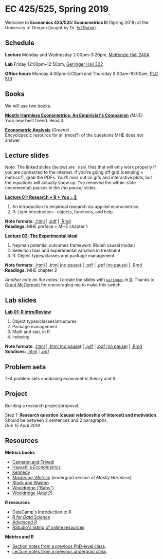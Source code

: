 # EC 425/525, Spring 2019

Welcome to **Economics 425/525: Econometrics III** (Spring 2019) at the University of Oregon (taught by Dr. [Ed Rubin](https://edrub.in)).

## Schedule

**Lecture** Monday and Wednesday 2:00pm–3:20pm, [McKenzie Hall 240A](https://map.uoregon.edu/c721c7d95)

**Lab** Friday 12:00pm–12:50pm, [Gerlinger Hall 302](https://map.uoregon.edu/0b99fa5c1)

**Office hours** Monday 4:00pm–5:00pm and Thursday 9:00am–10:00am, [PLC 519](https://map.uoregon.edu/e6bd451c7)

## Books

We will use two books.

**[Mostly Harmless Econometrics: An Empiricist's Companion](http://www.mostlyharmlesseconometrics.com/)** *(MHE)*
<br>Your new best friend. Read it.

**[Econometric Analysis](https://www.pearson.com/us/higher-education/program/Greene-Econometric-Analysis-8th-Edition/PGM334862.html)** *(Greene)*
<br>Encyclopedic resource for all (most?) of the questions MHE does not answer.

## Lecture slides

*Note:* The linked slides (below) are `.html` files that will only work properly if you are connected to the internet. If you're going off grid (camping + metrics?), grab the PDFs. You'll miss out on gifs and interactive plots, but the equations will actually show up. I've removed the within-slide (incremental) pauses in the *(no pause)* slides.

**[Lecture 01: Research + R + You = 💖](https://raw.githack.com/edrubin/EC525S19/master/NotesLecture/01ResearchR/01ResearchR.html)**

1. An introduction to empirical research via applied econometrics.
1. R: Light introduction—objects, functions, and help.

**Note formats:** [.html](https://raw.githack.com/edrubin/EC525S19/master/NotesLecture/01ResearchR/01ResearchR.html) | [.pdf](https://raw.githack.com/edrubin/EC525S19/master/NotesLecture/01ResearchR/01ResearchR.pdf) | [.Rmd](https://raw.githack.com/edrubin/EC525S19/master/NotesLecture/01ResearchR/01ResearchR.Rmd)
<br>**Readings:** MHE preface + MHE chapter 1

**[Lecture 02: The Experimental Ideal](https://raw.githack.com/edrubin/EC525S19/master/NotesLecture/02Ideal/02Ideal.html)**

1. Neyman potential outcomes framework (Rubin causal model)
1. Selection bias and experimental variation in treatment
1. R: Object types/classes and package management.

**Note formats:** [.html](https://raw.githack.com/edrubin/EC525S19/master/NotesLecture/02Ideal/02Ideal.html) | [.html (no pause)](https://raw.githack.com/edrubin/EC525S19/master/NotesLecture/02Ideal/02Ideal_NoPause.html) | [.pdf](https://raw.githack.com/edrubin/EC525S19/master/NotesLecture/02Ideal/02Ideal.pdf) | [.pdf (no pause)](https://raw.githack.com/edrubin/EC525S19/master/NotesLecture/02Ideal/02Ideal_NoPause.pdf) | [.Rmd](https://raw.githack.com/edrubin/EC525S19/master/NotesLecture/02Ideal/02Ideal.Rmd)
<br>**Readings:** MHE chapter 2

*Another note on the notes:* I create the slides with [`xaringan`](https://github.com/yihui/xaringan/wiki) in [R](cran.r-project.org). Thanks to [Grant McDermott](grantmcdermott.com/) for encouraging me to make this switch.

## Lab slides

**[Lab 01: R Intro/Review](https://raw.githack.com/edrubin/EC525S19/master/NotesLab/01RBasics/01RBasics.html)**

1. Object types/classes/structures
1. Package management
1. Math and stat. in R
1. Indexing

**Note formats:** [.html](https://raw.githack.com/edrubin/EC525S19/master/NotesLab/01RBasics/01RBasics.html) | [.html (no pause)](https://raw.githack.com/edrubin/EC525S19/master/NotesLab/01RBasics/01RBasics_NoPause.html) | [.pdf](https://raw.githack.com/edrubin/EC525S19/master/NotesLab/01RBasics/01RBasics.pdf) | [.pdf (no pause)](https://raw.githack.com/edrubin/EC525S19/master/NotesLab/01RBasics/01RBasics_NoPause.pdf) | [.Rmd](https://raw.githack.com/edrubin/EC525S19/master/NotesLab/01RBasics/01RBasics.Rmd)
<br>
**Solutions:**
[.html](https://raw.githack.com/edrubin/EC525S19/master/NotesLab/01RBasics/01Solution.html) | [.pdf](https://raw.githack.com/edrubin/EC525S19/master/NotesLab/01RBasics/01Solution.pdf)

## Problem sets

2–4 problem sets combining econometric theory and R.

## Project

Building a research project/proposal.

Step 1: **Research question (causal relationship of interest) and motivation.**
<br>Should be between 2 sentences and 2 paragraphs.
<br>*Due 15 April 2019.*

## Resources

**Metrics books**

- [Cameron and Trivedi](https://www.cambridge.org/us/academic/subjects/economics/econometrics-statistics-and-mathematical-economics/microeconometrics-methods-and-applications?format=HB&isbn=9780521848053)
- [Hayashi's *Econometrics*](https://press.princeton.edu/titles/6946.html)
- [Kennedy](https://www.wiley.com/en-us/A+Guide+to+Econometrics)
- [*Mastering 'Metrics*](http://masteringmetrics.com/) (undergrad version of *Mostly Harmless*)
- [Stock and Waston](https://www.pearson.com/us/higher-education/product/Stock-Introduction-to-Econometrics-3rd-Edition/9780138009007.html)
- [Wooldridge ("Baby")](https://www.cengage.com/c/introductory-econometrics-a-modern-approach-6e-wooldridge/9781305270107)
- [Wooldridge (Adult?)](https://mitpress.mit.edu/books/econometric-analysis-cross-section-and-panel-data-second-edition)

**R resources**

- [DataCamp's Introduction to R](https://www.datacamp.com/courses/free-introduction-to-r)
- [*R for Data Science*](https://r4ds.had.co.nz/)
- [*Advanced R*](http://adv-r.had.co.nz/)
- [RStudio's listing of online resources](https://www.rstudio.com/online-learning/)

**Metrics and R**

- [Section notes from a previous PhD-level class](https://edrub.in/ARE212).
- [Lecture notes from a previous undergrad class](https://github.com/edrubin/EC421W19).
